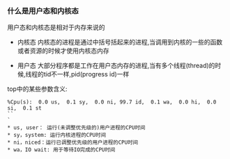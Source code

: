 ### 什么是用户态和内核态
用户态和内核态是相对于内存来说的

* 内核态
内核态的进程是通过中括号括起来的进程,当调用到内核的一些的函数或者资源的时候才使用内核态内存

* 用户态
大部分程序都是工作在用户态内存的进程,当有多个线程(thread)的时候,线程的tid不一样,pid(progress id)一样

top中的某些参数含义:
```
%Cpu(s):  0.0 us,  0.1 sy,  0.0 ni, 99.7 id,  0.1 wa,  0.0 hi,  0.0 si,  0.1 st
``
`
* us, user： 运行(未调整优先级的)用户进程的CPU时间
* sy，system: 运行内核进程的CPU时间
* ni，niced：运行已调整优先级的用户进程的CPU时间
* wa，IO wait: 用于等待IO完成的CPU时间
